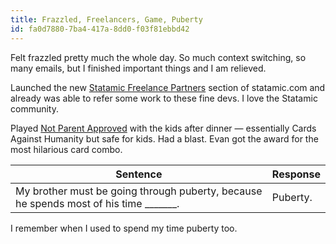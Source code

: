 ```yaml
---
title: Frazzled, Freelancers, Game, Puberty
id: fa0d7880-7ba4-417a-8dd0-f03f81ebbd42
---
```

Felt frazzled pretty much the whole day. So much context switching, so many emails, but I finished important things and I am relieved.

Launched the new [Statamic Freelance Partners](https://statamic.com/partners#freelance) section of statamic.com and already was able to refer some work to these fine devs. I love the Statamic community.

Played [Not Parent Approved](https://amzn.to/2OweKa9) with the kids after dinner — essentially Cards Against Humanity but safe for kids. Had a blast. Evan got the award for the most hilarious card combo.

| Sentence | Response  |
|---|---|
| My brother must be going through puberty, because he spends most of his time _______.  |  Puberty. |

I remember when I used to spend my time puberty too.

